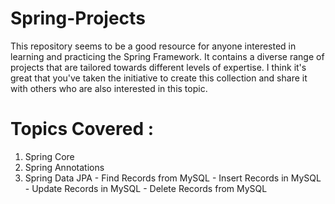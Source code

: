# Spring-Projects

This repository seems to be a good resource for anyone interested in learning and practicing the Spring Framework. It contains a diverse range of projects that are tailored towards different levels of expertise. I think it's great that you've taken the initiative to create this collection and share it with others who are also interested in this topic.

# Topics Covered : 
1. Spring Core
2. Spring Annotations
3. Spring Data JPA
       - Find Records from MySQL
       - Insert Records in MySQL
       - Update Records in MySQL
       - Delete Records from MySQL
